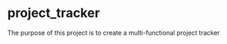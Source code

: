 project_tracker
===============

The purpose of this project is to create a multi-functional project tracker 
